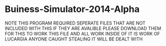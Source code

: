 Buiness-Simulator-2014-Alpha
============================
NOTE THIS PROGRAM REQUIRED SEPERATE FILES THAT ARE NOT INCLUDED WITH THIS IF THEY ARE AVALIBLE PLEASE DOWNLOAD THEM FOR THIS TO WORK
THIS FILE AND ALL WORK INSIDE OF IT IS WORK OF LUCARGIA ANYONE CAUGHT STEALING IT WILL BE DEALT WITH
